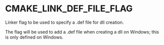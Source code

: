   

# CMAKE_LINK_DEF_FILE_FLAG  
Linker flag to be used to specify a .def file for dll creation.  

The flag will be used to add a .def file when creating a dll on
Windows; this is only defined on Windows.  

